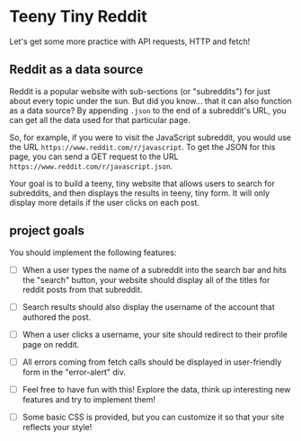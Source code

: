 # Teeny Tiny Reddit

Let's get some more practice with API requests, HTTP and fetch!  

## Reddit as a data source

Reddit is a popular website with sub-sections (or "subreddits") for just about every topic under the sun.  But did you know...  that it can also function as a data source?  By appending `.json` to the end of a subreddit's URL, you can get all the data used for that particular page.  

So, for example, if you were to visit the JavaScript subreddit, you would use the URL `https://www.reddit.com/r/javascript`.  To get the JSON for this page, you can send a GET request to the URL `https://www.reddit.com/r/javascript.json`.  

Your goal is to build a teeny, tiny website that allows users to search for subreddits, and then displays the results in teeny, tiny form.  It will only display more details if the user clicks on each post.

## project goals

You should implement the following features:

- [ ] When a user types the name of a subreddit into the search bar and hits the "search" button, your website should display all of the titles for reddit posts from that subreddit.  
- [ ] Search results should also display the username of the account that authored the post.
- [ ] When a user clicks a username, your site should redirect to their profile page on reddit.
- [ ] All errors coming from fetch calls should be displayed in user-friendly form in the "error-alert" div.
- [ ] Feel free to have fun with this!  Explore the data, think up interesting new features and try to implement them!  
- [ ] Some basic CSS is provided, but you can customize it so that your site reflects your style!

